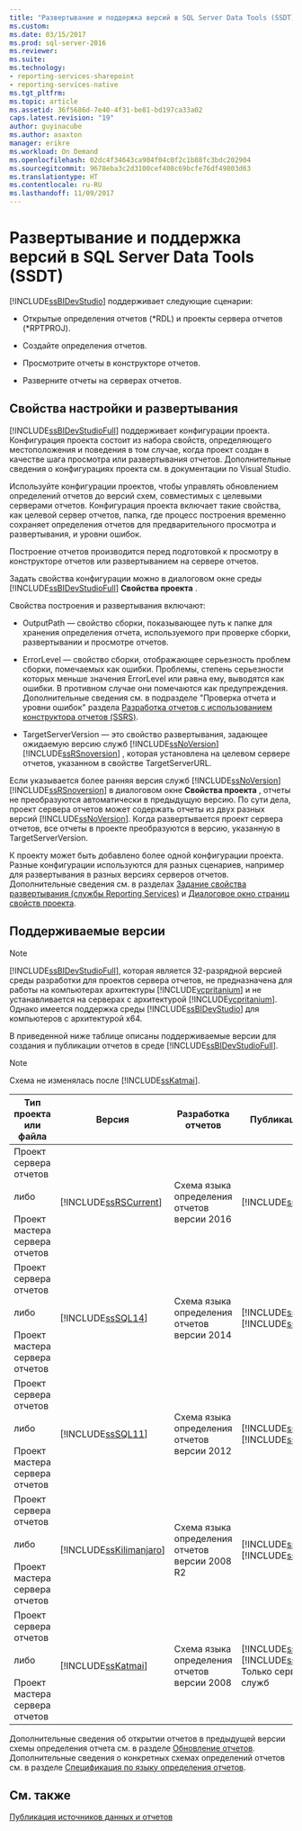 ```yaml
---
title: "Развертывание и поддержка версий в SQL Server Data Tools (SSDT) | Документы Майкрософт"
ms.custom: 
ms.date: 03/15/2017
ms.prod: sql-server-2016
ms.reviewer: 
ms.suite: 
ms.technology:
- reporting-services-sharepoint
- reporting-services-native
ms.tgt_pltfrm: 
ms.topic: article
ms.assetid: 36f5686d-7e40-4f31-be81-bd197ca33a02
caps.latest.revision: "19"
author: guyinacube
ms.author: asaxton
manager: erikre
ms.workload: On Demand
ms.openlocfilehash: 02dc4f34643ca904f04c0f2c1b88fc3bdc202904
ms.sourcegitcommit: 9678eba3c2d3100cef408c69bcfe76df49803d63
ms.translationtype: HT
ms.contentlocale: ru-RU
ms.lasthandoff: 11/09/2017
---
```

# <a name="deployment-and-version-support-in-sql-server-data-tools-ssdt"></a>Развертывание и поддержка версий в SQL Server Data Tools (SSDT)
  [!INCLUDE[ssBIDevStudio](../../includes/ssbidevstudio-md.md)] поддерживает следующие сценарии:  
  
-   Открытые определения отчетов (*RDL) и проекты сервера отчетов (\*RPTPROJ).  
  
-   Создайте определения отчетов.  
  
-   Просмотрите отчеты в конструкторе отчетов.  
  
-   Разверните отчеты на серверах отчетов.  
  
##  <a name="bkmk_ConfigurationandDeploymentProperties"></a> Свойства настройки и развертывания  
 [!INCLUDE[ssBIDevStudioFull](../../includes/ssbidevstudiofull-md.md)] поддерживает конфигурации проекта. Конфигурация проекта состоит из набора свойств, определяющего местоположения и поведения в том случае, когда проект создан в качестве шага просмотра или развертывания отчетов. Дополнительные сведения о конфигурациях проекта см. в документации по Visual Studio.  
  
 Используйте конфигурации проектов, чтобы управлять обновлением определений отчетов до версий схем, совместимых с целевыми серверами отчетов. Конфигурация проекта включает такие свойства, как целевой сервер отчетов, папка, где процесс построения временно сохраняет определения отчетов для предварительного просмотра и развертывания, и уровни ошибок.  
  
 Построение отчетов производится перед подготовкой к просмотру в конструкторе отчетов или развертыванием на сервере отчетов.  
  
 Задать свойства конфигурации можно в диалоговом окне среды [!INCLUDE[ssBIDevStudioFull](../../includes/ssbidevstudiofull-md.md)] **Свойства проекта** .  
  
 Свойства построения и развертывания включают:  
  
-   OutputPath — свойство сборки, показывающее путь к папке для хранения определения отчета, используемого при проверке сборки, развертывании и просмотре отчетов.  
  
-   ErrorLevel — свойство сборки, отображающее серьезность проблем сборки, помечаемых как ошибки. Проблемы, степень серьезности которых меньше значения ErrorLevel или равна ему, выводятся как ошибки. В противном случае они помечаются как предупреждения. Дополнительные сведения см. в подразделе "Проверка отчета и уровни ошибок" раздела [Разработка отчетов с использованием конструктора отчетов (SSRS)](../../reporting-services/tools/design-reporting-services-paginated-reports-with-report-designer-ssrs.md).  
  
-   TargetServerVersion — это свойство развертывания, задающее ожидаемую версию служб [!INCLUDE[ssNoVersion](../../includes/ssnoversion-md.md)] [!INCLUDE[ssRSnoversion](../../includes/ssrsnoversion-md.md)] , которая установлена на целевом сервере отчетов, указанном в свойстве TargetServerURL.  
  
 Если указывается более ранняя версия служб [!INCLUDE[ssNoVersion](../../includes/ssnoversion-md.md)] [!INCLUDE[ssRSnoversion](../../includes/ssrsnoversion-md.md)] в диалоговом окне **Свойства проекта** , отчеты не преобразуются автоматически в предыдущую версию. По сути дела, проект сервера отчетов может содержать отчеты из двух разных версий [!INCLUDE[ssNoVersion](../../includes/ssnoversion-md.md)]. Когда развертывается проект сервера отчетов, все отчеты в проекте преобразуются в версию, указанную в TargetServerVersion.  
  
 К проекту может быть добавлено более одной конфигурации проекта. Разные конфигурации используются для разных сценариев, например для развертывания в разных версиях серверов отчетов. Дополнительные сведения см. в разделах [Задание свойства развертывания (службы Reporting Services)](../../reporting-services/tools/set-deployment-properties-reporting-services.md) и [Диалоговое окно страниц свойств проекта](../../reporting-services/tools/project-property-pages-dialog-box.md).  
  
##  <a name="bkmk_SupportedVersions"></a> Поддерживаемые версии  
  
> [!NOTE]  
>  [!INCLUDE[ssBIDevStudioFull](../../includes/ssbidevstudiofull-md.md)], которая является 32-разрядной версией среды разработки для проектов сервера отчетов, не предназначена для работы на компьютерах архитектуры [!INCLUDE[vcpritanium](../../includes/vcpritanium-md.md)] и не устанавливается на серверах с архитектурой [!INCLUDE[vcpritanium](../../includes/vcpritanium-md.md)]. Однако имеется поддержка среды [!INCLUDE[ssBIDevStudio](../../includes/ssbidevstudio-md.md)] для компьютеров с архитектурой x64.  
  
 В приведенной ниже таблице описаны поддерживаемые версии для создания и публикации отчетов в среде [!INCLUDE[ssBIDevStudioFull](../../includes/ssbidevstudiofull-md.md)].  
  
> [!NOTE]  
>  Схема не изменялась после [!INCLUDE[ssKatmai](../../includes/sskatmai-md.md)].  
  
|Тип проекта или файла|Версия|Разработка отчетов|Публикация отчетов|Примечания|  
|--------------------------|-------------|--------------------|---------------------|-----------|  
|Проект сервера отчетов<br /><br /> либо<br /><br /> Проект мастера сервера отчетов|[!INCLUDE[ssRSCurrent](../../includes/ssrscurrent-md.md)]|Схема языка определения отчетов версии 2016|[!INCLUDE[ssRSCurrent](../../includes/ssrscurrent-md.md)]||  
|Проект сервера отчетов<br /><br /> либо<br /><br /> Проект мастера сервера отчетов|[!INCLUDE[ssSQL14](../../includes/sssql14-md.md)]|Схема языка определения отчетов версии 2014|[!INCLUDE[ssSQL14](../../includes/sssql14-md.md)] [!INCLUDE[ssRSnoversion](../../includes/ssrsnoversion-md.md)]||  
|Проект сервера отчетов<br /><br /> либо<br /><br /> Проект мастера сервера отчетов|[!INCLUDE[ssSQL11](../../includes/sssql11-md.md)]|Схема языка определения отчетов версии 2012|[!INCLUDE[ssSQL11](../../includes/sssql11-md.md)] [!INCLUDE[ssRSnoversion](../../includes/ssrsnoversion-md.md)]||  
|Проект сервера отчетов<br /><br /> либо<br /><br /> Проект мастера сервера отчетов|[!INCLUDE[ssKilimanjaro](../../includes/sskilimanjaro-md.md)]|Схема языка определения отчетов версии 2008 R2|[!INCLUDE[ssKilimanjaro](../../includes/sskilimanjaro-md.md)] [!INCLUDE[ssRSnoversion](../../includes/ssrsnoversion-md.md)]||  
|Проект сервера отчетов<br /><br /> либо<br /><br /> Проект мастера сервера отчетов|[!INCLUDE[ssKatmai](../../includes/sskatmai-md.md)]|Схема языка определения отчетов версии 2008|[!INCLUDE[ssKatmai](../../includes/sskatmai-md.md)] [!INCLUDE[ssRSnoversion](../../includes/ssrsnoversion-md.md)] Только сервер отчетов служб|Производит локальное обновление схем языка определения отчетов с версий 2003 и 2005 до версии 2008.|  
  
 Дополнительные сведения об открытии отчетов в предыдущей версии схемы определения отчета см. в разделе [Обновление отчетов](../../reporting-services/install-windows/upgrade-reports.md). Дополнительные сведения о конкретных схемах определений отчетов см. в разделе [Спецификация по языку определения отчетов](http://go.microsoft.com/fwlink/?linkid=116865).  
  
## <a name="see-also"></a>См. также  
 [Публикация источников данных и отчетов](../../reporting-services/reports/publishing-data-sources-and-reports.md)  
  
  

